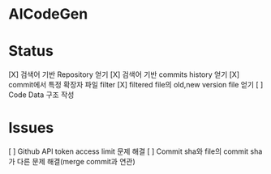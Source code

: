 # AICodeGen

# Status
[X] 검색어 기반 Repository 얻기
[X] 검색어 기반 commits history 얻기
[X] commit에서 특정 확장자 파일 filter
[X] filtered file의 old,new version file 얻기
[ ] Code Data 구조 작성


# Issues
[ ] Github API token access limit 문제 해결
[ ] Commit sha와 file의 commit sha가 다른 문제 해결(merge commit과 연관)